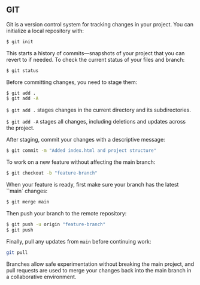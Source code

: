## GIT

Git is a version control system for tracking changes in your project. You can initialize a local repository with:

```bash
$ git init

```
This starts a history of commits—snapshots of your project that you can revert to if needed. To check the current status of your files and branch:

```bash
$ git status
```
Before committing changes, you need to stage them:

```bash
$ git add .
$ git add -A
```

`$ git add .` stages changes in the current directory and its subdirectories.

`$ git add -A` stages all changes, including deletions and updates across the project.

After staging, commit your changes with a descriptive message:

```bash
$ git commit -m "Added index.html and project structure"

```

To work on a new feature without affecting the main branch:

```bash
$ git checkout -b "feature-branch"

```

When your feature is ready, first make sure your branch has the latest ``main` changes:


```bash
$ git merge main 

```

Then push your branch to the remote repository:

```bash
$ git push -u origin "feature-branch"
$ git push

```
Finally, pull any updates from ``main`` before continuing work:


```bash
git pull

```

Branches allow safe experimentation without breaking the main project, and pull requests are used to merge your changes back into the main branch in a collaborative environment.